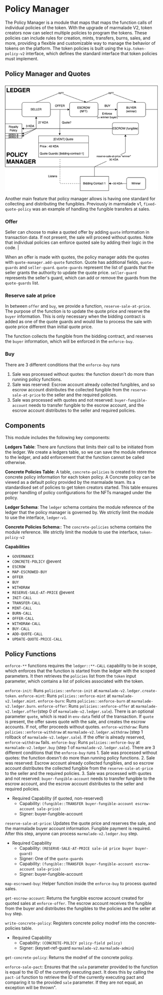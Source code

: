 # Policy Manager

The Policy Manager is a module that maps that maps the function calls of individual policies of the token. With the upgrade of marmalade V2, token creators now can select multiple policies to program the tokens. These policies can include rules for creation, mints, transfers, burns, sales, and more, providing a flexible and customizable way to manage the behavior of tokens on the platform. The token policies is built using the `kip.token-policy-v2` interface, which defines the standard interface that token policies must implement.

## Policy Manager and Quotes
![alt text](../../images/sale_flow.png)

Another main feature that policy manager allows is having one standard for collecting and distributing the fungibles. Previously in marmalade v1, `fixed-quote-policy` was an example of handling the fungible transfers at sales.

### Offer
Seller can choose to make a quoted offer by adding `quote` information in transaction data. If not present, the sale will proceed without quotes. Note that individual policies can enforce quoted sale by adding their logic in the code. |

When an offer is made with quotes, the policy manager adds the quotes with `quote-manager.add-quote` function. Quote has additional fields, `quote-guards` and `seller-guard`.
`quote-guards` represent the list of guards that the seller grants the authority to update the quote price. `seller-guard` represents the seller's guard, which can add or remove the guards from the `quote-guards` list.

### Reserve sale at price

In between `offer` and `buy`, we provide a function, `reserve-sale-at-price`. The purpose of the function is to update the quote price and reserve the `buyer` information. This is only necessary when the bidding contract is added as one of the quote guards and would like to process the sale with quote price different than initial quote price.

The function collects the fungible from the bidding contract, and reserves the `buyer` information, which will be enforced in the `enforce-buy`.

### Buy
There are 3 different conditions that the `enforce-buy` runs
  1. Sale was processed without quotes: the function doesn't do more than running policy functions.
  2. Sale was reserved: Escrow account already collected fungibles, and so escrow account distributes the collected fungible from the `reserve-sale-at-price` to the seller and the required policies.
  3. Sale was processed with quotes and not reserved:  `buyer-fungible-account` needs to transfer fungible to the escrow account, and the escrow account distributes to the seller and required policies.

##  Components

This module includes the following key components:

**Ledgers Table**: There are functions that limits their call to be initiated from the ledger. We create a ledgers table, so we can save the module reference to the ledger, and add enforcement that the function cannot be called otherwise.

**Concrete Policies Table**: A table, `concrete-policies` is created to store the concrete policy information for each token policy. A Concrete policy can be viewed as a default policy provided by the marmalade team. Its a standardised set of policies to get token creators started. This table ensures proper handling of policy configurations for the NFTs managed under the policy.

**Ledger Schema**: The `ledger` schema contains the module reference of the ledger that the policy manager is governed by. We strictly limit the module to use the interface, `ledger-v1`.

**Concrete Policies Schema:**: The `concrete-policies` schema contains the module reference. We strictly limit the module to use the interface, `token-policy-v2`

**Capabilities**
 - `GOVERNANCE`
 - `CONCRETE-POLICY` @event
 - `ESCROW`
 - `MAP-ESCROWED-BUY`
 - `OFFER`
 - `BUY`
 - `WITHDRAW`
 - `RESERVE-SALE-AT-PRICE` @event
 - `INIT-CALL`
 - `TRANSFER-CALL`
 - `MINT-CALL`
 - `BURN-CALL`
 - `OFFER-CALL`
 - `WITHDRAW-CALL`
 - `BUY-CALL`
 - `ADD-QUOTE-CALL`
 - `UPDATE-QUOTE-PRICE-CALL`

## Policy Functions

`enforce-**` functions requires the `ledger::**-CALL` capability to be in scope, which enforces that the function is started from the ledger with the scoped parameters. It then retrieves the `policies` list from the `token` input parameter, which contains a list of policies associated with the token.

`enforce-init`: Runs `policies::enforce-init` at `marmalade-v2.ledger.create-token`.
`enforce-mint`: Runs `policies::enforce-mint` at `marmalade-v2.ledger.mint`.
`enforce-burn`: Runs `policies::enforce-burn` at `marmalade-v2.ledger.burn`.
`enforce-offer`: Runs `policies::enforce-offer` at `marmalade-v2.ledger.offer`(step 0 of `marmalade-v2.ledger.sale`). There is an optional parameter `quote`, which is read in `env-data` field of the transaction. If `quote` is present, the offer saves quote with the sale, and creates the escrow accounts. If not, offer proceeds without quotes.
`enforce-withdraw`: Runs `policies::enforce-withdraw` at `marmalade-v2.ledger.withdraw` (step 1 rollback of `marmalade-v2.ledger.sale`). If the offer is already reserved, `enforce-withdraw` fails.
`enforce-buy`: Runs `policies::enforce-buy` at `marmalade-v2.ledger.buy` (step 1 of `marmalade-v2.ledger.sale`).
    There are 3 different conditions that the `enforce-buy` runs
    1. Sale was processed without quotes: the function doesn't do more than running policy functions.
    2. Sale was reserved: Escrow account already collected fungibles, and so escrow account distributes the collected fungible from the `reserve-sale-at-price` to the seller and the required policies.
    3. Sale was processed with quotes and not reserved:  `buyer-fungible-account` needs to transfer fungible to the escrow account, and the escrow account distributes to the seller and required policies.
  - Required Capability (if quoted, non-reserved)
    - Capability: `(fungible::TRANSFER buyer-fungible-account escrow-account sale-price)`
    - Signer: buyer-fungible-account

`reserve-sale-at-price`: Updates the quote price and reserves the sale, and the marmalade buyer account information. Fungible payment is required. After this step, anyone can process `marmalade-v2.ledger.buy` step.
  - Required Capability
    - Capability: `(RESERVE-SALE-AT-PRICE sale-id price buyer buyer-guard)`
    - Signer: One of the `quote-guards`
    - Capability: `(fungible::TRANSFER buyer-fungible-account escrow-account sale-price)`
    - Signer: buyer-fungible-account

`map-escrowed-buy`: Helper function inside the `enforce-buy` to process quoted sales.

`get-escrow-account`: Returns the fungible escrow account created for quoted sales at `enforce-offer`. The escrow account receives the fungible from the buyer and distributes the fungibles to the policies and the seller at `buy` step.

`write-concrete-policy`: Registers concrete policy modref into the concrete-policies table.
  - Required Capability
    - Capability: `(CONCRETE-POLICY policy-field policy)`
    - Signer: (keyset-ref-guard `marmalade-v2.marmalade-admin`)

`get-concrete-policy`: Returns the modref of the concrete policy.

`enforce-sale-pact`: Ensures that the `sale` parameter provided to the function is equal to the ID of the currently executing pact. It does this by calling the `pact-id` function to retrieve the ID of the currently executing pact and comparing it to the provided `sale` parameter. If they are not equal, an exception will be thrown".
